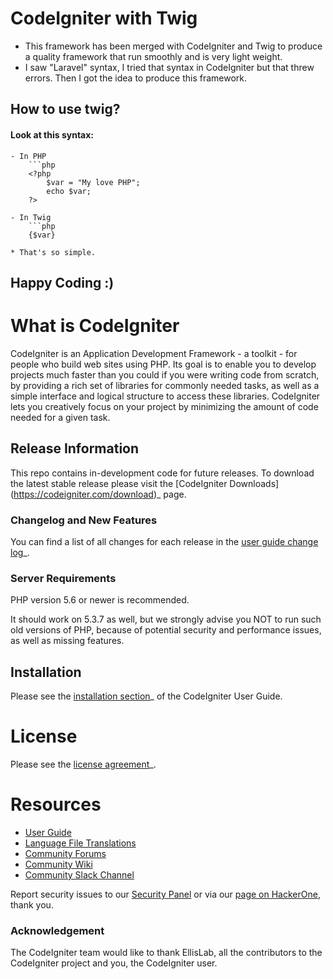 
# CodeIgniter with Twig

- This framework has been merged with CodeIgniter and Twig to produce a quality framework that run smoothly and is very light weight.
- I saw "Laravel" syntax, I tried that syntax in CodeIgniter but that threw errors. Then I got the idea to produce this framework.

## How to use twig?

#### Look at this syntax:
    - In PHP
        ```php
        <?php 
            $var = "My love PHP";
            echo $var; 
        ?>
    
    - In Twig
        ```php
        {$var}

    * That's so simple.

## Happy Coding :)



# What is CodeIgniter

CodeIgniter is an Application Development Framework - a toolkit - for people
who build web sites using PHP. Its goal is to enable you to develop projects
much faster than you could if you were writing code from scratch, by providing
a rich set of libraries for commonly needed tasks, as well as a simple
interface and logical structure to access these libraries. CodeIgniter lets
you creatively focus on your project by minimizing the amount of code needed
for a given task.


## Release Information

This repo contains in-development code for future releases. To download the
latest stable release please visit the [CodeIgniter Downloads]
(https://codeigniter.com/download)_ page.

### Changelog and New Features

You can find a list of all changes for each release in the [user
guide change log](https://github.com/bcit-ci/CodeIgniter/blob/develop/user_guide_src/source/changelog.rst)_.

### Server Requirements

PHP version 5.6 or newer is recommended.

It should work on 5.3.7 as well, but we strongly advise you NOT to run
such old versions of PHP, because of potential security and performance
issues, as well as missing features.

## Installation

Please see the [installation section](https://codeigniter.com/user_guide/installation/index.html)_
of the CodeIgniter User Guide.

# License

Please see the [license
agreement](https://github.com/bcit-ci/CodeIgniter/blob/develop/user_guide_src/source/license.rst)_.

# Resources

-  [User Guide](https://codeigniter.com/docs)
-  [Language File Translations](https://github.com/bcit-ci/codeigniter3-translations)
-  [Community Forums](http://forum.codeigniter.com)
-  [Community Wiki](https://github.com/bcit-ci/CodeIgniter/wiki)
-  [Community Slack Channel](https://codeigniterchat.slack.com)

Report security issues to our [Security Panel](mailto:security@codeigniter.com)
or via our [page on HackerOne](https://hackerone.com/codeigniter), thank you.

### Acknowledgement

The CodeIgniter team would like to thank EllisLab, all the
contributors to the CodeIgniter project and you, the CodeIgniter user.
